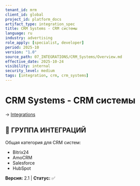 ```yaml
---
tenant_id: mrm
client_id: global
project_id: platform_docs
artifact_type: integration_spec
title: CRM Systems - CRM системы
language: ru
industry: advertising
role_apply: [specialist, developer]
period: 2025-10
version: "1.0"
source_path: 07_INTEGRATIONS/CRM_Systems/Overview.md
effective_date: 2025-10-24
visibility: internal
security_level: medium
tags: [integration, crm, crm_systems]
---
```


# CRM Systems - CRM системы

→ [Integrations](../_README.md)

## 🎯 ГРУППА ИНТЕГРАЦИЙ
Общая категория для CRM систем:
- Bitrix24
- AmoCRM
- Salesforce
- HubSpot

**Версия:** 2.1 | **Статус:** ✅


